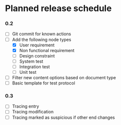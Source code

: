 # Planned release schedule
### 0.2
- [ ] Git commit for known actions
- [ ] Add the following node types
  - [x] User requirement
  - [x] Non functional requirement
  - [ ] Design constraint
  - [ ] System test
  - [ ] Integration test
  - [ ] Unit test
- [ ] Filter new content options based on document type
- [ ] Basic template for test protocol
### 0.3
- [ ] Tracing entry
- [ ] Tracing modification
- [ ] Tracing marked as suspicious if other end changes